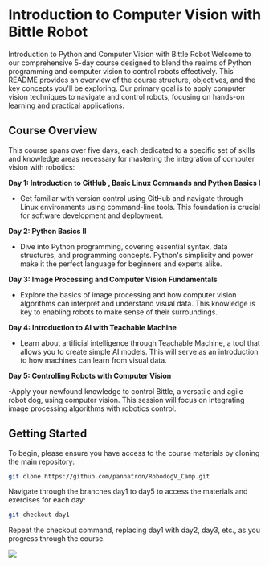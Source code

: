 # Introduction to  Computer Vision with Bittle Robot 

Introduction to Python and Computer Vision with Bittle Robot
Welcome to our comprehensive 5-day course designed to blend the realms of Python programming and computer vision to control robots effectively. This README provides an overview of the course structure, objectives, and the key concepts you'll be exploring. Our primary goal is to apply computer vision techniques to navigate and control robots, focusing on hands-on learning and practical applications.

## Course Overview
This course spans over five days, each dedicated to a specific set of skills and knowledge areas necessary for mastering the integration of computer vision with robotics:

**Day 1: Introduction to GitHub , Basic Linux Commands and Python Basics I**
  
  - Get familiar with version control using GitHub and navigate through Linux environments using command-line tools. This foundation is crucial for software development and deployment.

**Day 2: Python Basics II**
  
  - Dive into Python programming, covering essential syntax, data structures, and programming concepts. Python's simplicity and power make it the perfect language for beginners and experts alike.

**Day 3: Image Processing and Computer Vision Fundamentals**

  - Explore the basics of image processing and how computer vision algorithms can interpret and understand visual data. This knowledge is key to enabling robots to make sense of their surroundings.

**Day 4: Introduction to AI with Teachable Machine**

  - Learn about artificial intelligence through Teachable Machine, a tool that allows you to create simple AI models. This will serve as an introduction to how machines can learn from visual data.

**Day 5: Controlling Robots with Computer Vision**
  
  -Apply your newfound knowledge to control Bittle, a versatile and agile robot dog, using computer vision. This session will focus on integrating image processing algorithms with robotics control.

## Getting Started
To begin, please ensure you have access to the course materials by cloning the main repository:

```bash
git clone https://github.com/pannatron/RobodogV_Camp.git
```

Navigate through the branches day1 to day5 to access the materials and exercises for each day:
```bash
git checkout day1
```
Repeat the checkout command, replacing day1 with day2, day3, etc., as you progress through the course.


![](https://github.com/PetoiCamp/NonCodeFiles/blob/master/gif/backflip.gif?raw=true)


